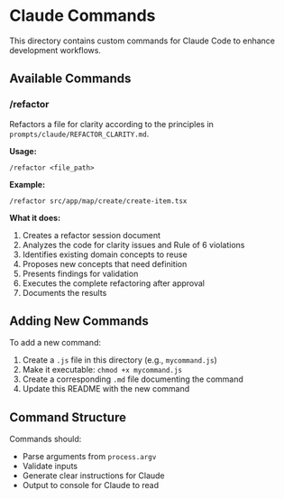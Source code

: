 # Claude Commands

This directory contains custom commands for Claude Code to enhance development workflows.

## Available Commands

### /refactor
Refactors a file for clarity according to the principles in `prompts/claude/REFACTOR_CLARITY.md`.

**Usage:**
```
/refactor <file_path>
```

**Example:**
```
/refactor src/app/map/create/create-item.tsx
```

**What it does:**
1. Creates a refactor session document
2. Analyzes the code for clarity issues and Rule of 6 violations
3. Identifies existing domain concepts to reuse
4. Proposes new concepts that need definition
5. Presents findings for validation
6. Executes the complete refactoring after approval
7. Documents the results

## Adding New Commands

To add a new command:
1. Create a `.js` file in this directory (e.g., `mycommand.js`)
2. Make it executable: `chmod +x mycommand.js`
3. Create a corresponding `.md` file documenting the command
4. Update this README with the new command

## Command Structure

Commands should:
- Parse arguments from `process.argv`
- Validate inputs
- Generate clear instructions for Claude
- Output to console for Claude to read